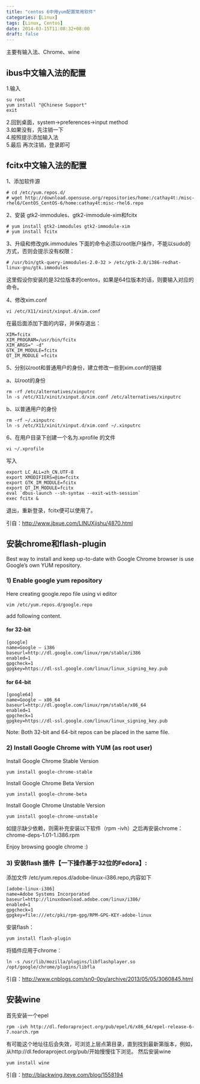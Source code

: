 ```yaml
---
title: "centos 6中用yum配置常用软件"
categories: [Linux]
tags: [Linux, Centos]
date: 2014-03-15T11:08:32+08:00
draft: false
---
```


主要有输入法、Chrome、wine

## ibus中文输入法的配置

1.输入

```shell
su root
yum install "@Chinese Support"
exit
```

2.回到桌面，system->preferences->input method<br>
3.如果没有，先注销一下<br>
4.按照提示添加输入法<br>
5.最后 再次注销，登录即可

## fcitx中文输入法的配置

1、添加软件源

```shell
# cd /etc/yum.repos.d/
# wget http://download.opensuse.org/repositories/home:/cathay4t:/misc-rhel6/CentOS_CentOS-6/home:cathay4t:misc-rhel6.repo
```

2、安装 gtk2-immodules、gtk2-immodule-xim和fcitx

```shell
# yum install gtk2-immodules gtk2-immodule-xim
# yum install fcitx
```

3、升级和修改gtk.immodules
下面的命令必须以root账户操作，不能以sudo的方式，否则会提示没有权限：

```shell
# /usr/bin/gtk-query-immodules-2.0-32 > /etc/gtk-2.0/i386-redhat-linux-gnu/gtk.immodules
```

这里假设你安装的是32位版本的centos，如果是64位版本的话，则要输入对应的命令。

4、修改xim.conf

```shell
vi /etc/X11/xinit/xinput.d/xim.conf
```

在最后面添加下面的内容，并保存退出：  

```shell
XIM=fcitx
XIM_PROGRAM=/usr/bin/fcitx
XIM_ARGS=" -d"
GTK_IM_MODULE=fcitx
QT_IM_MODULE =fcitx
```

5、分别以root和普通用户的身份，建立修改一些到xim.conf的链接

a、以root的身份  

```shell
rm -rf /etc/alternatives/xinputrc
ln -s /etc/X11/xinit/xinput.d/xim.conf /etc/alternatives/xinputrc
```

b、以普通用户的身份 

```shell
rm -rf ~/.xinputrc
ln -s /etc/X11/xinit/xinput.d/xim.conf ~/.xinputrc
```

6、在用户目录下创建一个名为.xprofile 的文件

```shell
vi ~/.xprofile
```

写入

```shell
export LC_ALL=zh_CN.UTF-8
export XMODIFIERS=@im=fcitx
export GTK_IM_MODULE=fcitx
export QT_IM_MODULE=fcitx
eval `dbus-launch --sh-syntax --exit-with-session`
exec fcitx &
```

退出，重新登录，fcitx便可以使用了。

引自：<http://www.jbxue.com/LINUXjishu/4870.html>

## 安装chrome和flash-plugin
Best way to install and keep up-to-date with Google Chrome browser is use Google’s own YUM repository.

### 1) Enable google yum repository
Here creating google.repo file using vi editor

```shell
vim /etc/yum.repos.d/google.repo
```

add following content.
#### for 32-bit 

```shell
[google]
name=Google – i386
baseurl=http://dl.google.com/linux/rpm/stable/i386
enabled=1
gpgcheck=1
gpgkey=https://dl-ssl.google.com/linux/linux_signing_key.pub
```

#### for 64-bit

```shell
[google64]
name=Google – x86_64
baseurl=http://dl.google.com/linux/rpm/stable/x86_64
enabled=1
gpgcheck=1
gpgkey=https://dl-ssl.google.com/linux/linux_signing_key.pub
```

Note: Both 32-bit and 64-bit repos can be placed in the same file.

### 2) Install Google Chrome with YUM (as root user)
Install Google Chrome Stable Version

```shell
yum install google-chrome-stable
```

Install Google Chrome Beta Version

```shell
yum install google-chrome-beta
```

Install Google Chrome Unstable Version

```shell
yum install google-chrome-unstable
```

如提示缺少依赖，则需补充安装以下软件（rpm -ivh）之后再安装chrome：
chrome-deps-1.01-1.i386.rpm

Enjoy browsing google chrome :)

### 3) 安装flash 插件【一下操作基于32位的Fedora】:
添加文件 /etc/yum.repos.d/adobe-linux-i386.repo,内容如下

```shell
[adobe-linux-i386]
name=Adobe Systems Incorporated
baseurl=http://linuxdownload.adobe.com/linux/i386/
enabled=1
gpgcheck=1
gpgkey=file:///etc/pki/rpm-gpg/RPM-GPG-KEY-adobe-linux
```

安装flash：

```shell
yum install flash-plugin
```

将插件应用于chrome：

```shell
ln -s /usr/lib/mozilla/plugins/libflashplayer.so /opt/google/chrome/plugins/libfla
```

引自：http://www.cnblogs.com/sn0-0py/archive/2013/05/05/3060845.html

## 安装wine

首先安装一个epel 

```shell
rpm -ivh http://dl.fedoraproject.org/pub/epel/6/x86_64/epel-release-6-7.noarch.rpm
```

有可能这个地址往后会失效，可浏览上层点第目录，直到找到最新第版本，例如，从http://dl.fedoraproject.org/pub/开始慢慢往下浏览。
然后安装wine 

```shell
yum install wine
```

引自：http://blackwing.iteye.com/blog/1558194